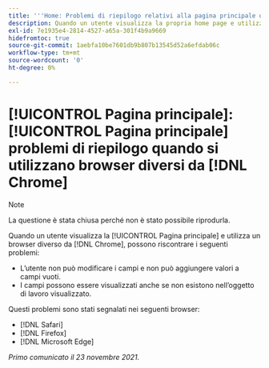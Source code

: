 ```yaml
---
title: '''Home: Problemi di riepilogo relativi alla pagina principale quando si utilizzano browser diversi da Chrome'
description: Quando un utente visualizza la propria home page e utilizza un browser diverso da Chrome, potrebbe vedere i vari problemi.
exl-id: 7e1935e4-2814-4527-a65a-301f4b9a9669
hidefromtoc: true
source-git-commit: 1aebfa10be7601db9b807b13545d52a6efdab06c
workflow-type: tm+mt
source-wordcount: '0'
ht-degree: 0%

---
```


# [!UICONTROL Pagina principale]: [!UICONTROL Pagina principale] problemi di riepilogo quando si utilizzano browser diversi da [!DNL Chrome]

>[!NOTE]
>
>La questione è stata chiusa perché non è stato possibile riprodurla.


Quando un utente visualizza la [!UICONTROL Pagina principale] e utilizza un browser diverso da [!DNL Chrome], possono riscontrare i seguenti problemi:

* L’utente non può modificare i campi e non può aggiungere valori a campi vuoti.
* I campi possono essere visualizzati anche se non esistono nell’oggetto di lavoro visualizzato.

Questi problemi sono stati segnalati nei seguenti browser:

* [!DNL Safari]
* [!DNL Firefox]
* [!DNL Microsoft Edge]

_Primo comunicato il 23 novembre 2021._
